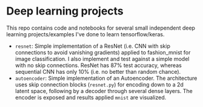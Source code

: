 # Deep learning projects

This repo contains code and notebooks for several small independent deep learning projects/examples I've done to learn tensorflow/keras.

- `resnet`: Simple implementation of a ResNet (i.e. CNN with skip connections to avoid vanishing gradients) applied to fashion_mnist for image classification. I also implement and test against a simple model with no skip connections. ResNet has 87% test accuracy, whereas sequential CNN has only 10% (i.e. no better than random chance).
- `autoencoder`: Simple implementation of an Autoencoder. The architecture uses skip connection blocks (`resnet.py`) for encoding down to a 2d latent space, following by a decoder through several dense layers. The encoder is exposed and results applied `mnist` are visualized.  
